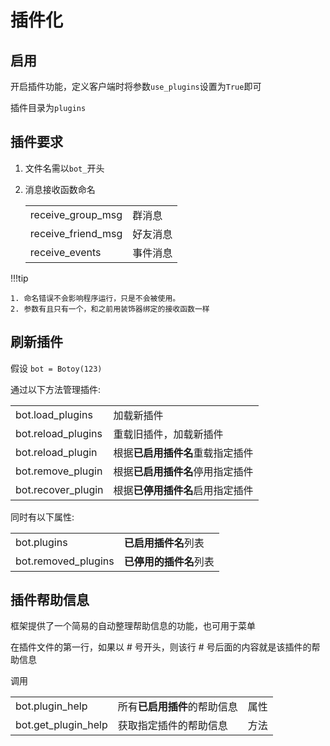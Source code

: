 # 插件化

## 启用

开启插件功能，定义客户端时将参数`use_plugins`设置为`True`即可

插件目录为`plugins`

## 插件要求

1. 文件名需以`bot_`开头

2. 消息接收函数命名

   |                    |          |
   | ------------------ | -------- |
   | receive_group_msg  | 群消息   |
   | receive_friend_msg | 好友消息 |
   | receive_events     | 事件消息 |

!!!tip

    1. 命名错误不会影响程序运行，只是不会被使用。
    2. 参数有且只有一个，和之前用装饰器绑定的接收函数一样

## 刷新插件

假设 `bot = Botoy(123)`

通过以下方法管理插件:

|                    |                                  |
| ------------------ | -------------------------------- |
| bot.load_plugins   | 加载新插件                       |
| bot.reload_plugins | 重载旧插件，加载新插件           |
| bot.reload_plugin  | 根据**已启用插件名**重载指定插件 |
| bot.remove_plugin  | 根据**已启用插件名**停用指定插件 |
| bot.recover_plugin | 根据**已停用插件名**启用指定插件 |

同时有以下属性:

|                     |                        |
| ------------------- | ---------------------- |
| bot.plugins         | **已启用插件名**列表   |
| bot.removed_plugins | **已停用的插件名**列表 |

## 插件帮助信息

框架提供了一个简易的自动整理帮助信息的功能，也可用于菜单

在插件文件的第一行，如果以 # 号开头，则该行 # 号后面的内容就是该插件的帮助信息

调用

|                     |                              |      |
| ------------------- | ---------------------------- | ---- |
| bot.plugin_help     | 所有**已启用插件**的帮助信息 | 属性 |
| bot.get_plugin_help | 获取指定插件的帮助信息       | 方法 |
